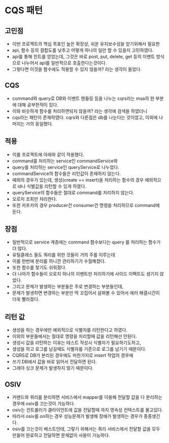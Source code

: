# CQS 패턴

## 고민점
* 이번 프로젝트의 핵심 목표인 높은 확장성, 쉬운 유지보수성을 얻기위해서 필요한
* api, 함수 등의 결합도를 낮추고 어떻게 하나의 일만 할 수 있을지 고민하였다.
* api를 통해 힌트를 얻었는데, 그것은 바로 post, put, delete, get 등의 이벤트 방식으로 나누어서 api를 일반적으로 호출한다는것이다.
* 그렇다면 이것을 함수에도 적용할 수 있지 않을까? 라는 생각이 들었다.

## CQS
* command와 query로 DB와 이벤트 핸들링 등을 나누는 cqrs라는 msa의 한 부분에 대해 공부한적이 있다.
* 이와 비슷하게 함수를 처리하면되지 않을까? 라는 생각에 검색을 하였더니
* cqs라는 패턴이 존재하였다. cqrs와 다른점은 db를 나눈다는 것이었고, 이외에 나머지는 거의 동일했다.

## 적용
* 이를 프로젝트에 아래와 같이 적용했다.
* command를 처리하는 service인 commandService와
* query를 처리하는 service인 queryService로 나누었다.
* commandService의 함수들은 리턴값이 존재하지 않는다.
* 예외의 경우가 있는데, 생성(create == insert)을 처리하는 함수의 경우 예외적으로 id나 식별값을 리턴할 수 있게 하였다.
* queryService의 함수들은 절대로 command를 처리하지 않는다.
* 오로지 조회만 처리한다.
* 또한 카프카의 경우 producer건 consumer건 명령을 처리하므로 command에 둔다.

## 장점
* 일반적으로 service 계층에는 command 함수보다는 query 를 처리하는 함수가 더 많다.
* 유틸클래스 들도 쿼리를 위한 것들이 거의 주를 이루는데
* 이를 한번에 분리를 하니깐 관리하기가 수월해졌다.
* 또한 함수를 찾기도 쉬워졌다.
* 더 나아가 함수들이 오로지 하나의 이벤트만 처리하기에 사이드 이펙트도 생기지 않았다.
* 그리고 문제가 발생하는 부분들은 주로 변경하는 부분들인데,
* 문제가 발생하면 변경하는 부분만 딱 꼬집어서 살펴볼 수 있어서 에러 해결시간이 더욱 빨라졌다.

## 리턴 값
* 생성을 하는 경우에만 예외적으로 식별자를 리턴한다고 하였다.
* 이외의 부분들에서는 절대로 명령을 처리할때 값을 리턴해선 안된다.
* 생성시 값을 리턴하는 이유는 테스트 작성시 식별자가 필요하기도하고,
* 생성을 하고 로그를 남길때도 식별자를 기준으로 로그를 남기기 때문이다.
* CQRS로 DB가 분리된 경우에도 마찬가지로 insert 작업의 경우에
* 쓰기 DB에서 값을 바로 읽어서 전달하면 된다.
* 그래야 싱크 문제가 발생하지 않기 때문이다.

## OSIV
* 커맨드와 쿼리를 분리하면 서비스에서 mapper를 이용해 전달할 값을 다 분리하는 경우에 osiv를 끄는것이 가능하다.
* osiv는 컨트롤러가 클라이언트에 값을 전달할때 까지 영속성 컨텍스트를 물고있다.
* 따라서 osiv를 on하는 경우 성능문제가 발생해 장애가 발생하는 경우가 종종생긴다.
* osiv를 끄는것이 베스트인데, 그렇기 위해서는 쿼리 서비스에서 전달할 값을 모두 만들어 완료하고 전달하면 문제없이 사용이 가능하다.